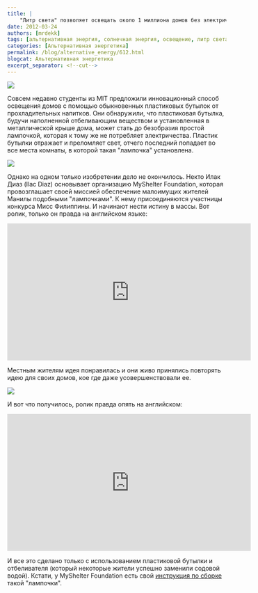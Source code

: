 ```yaml
---
title: |
    "Литр света" позволяет освещать около 1 миллиона домов без электричества!
date: 2012-03-24
authors: [mrdekk]
tags: [альтернативная энергия, солнечная энергия, освещение, литр света, лампа, пластиковые бутылки]
categories: [Альтернативная энергетика]
permalink: /blog/alternative_energy/612.html
blogcat: Альтернативная энергетика
excerpt_separator: <!--cut-->
---
```



![](http://itw66.ru/uploads/images/00/00/01/2012/03/24/106a95.png)


Совсем недавно студенты из MIT предложили инновационный способ освещения домов с помощью обыкновенных пластиковых бутылок от прохладительных напитков. Они обнаружили, что пластиковая бутылка, будучи наполненной отбеливающим веществом и установленная в металлической крыше дома, может стать до безобразия простой лампочкой, которая к тому же не потребляет электричества. Пластик бутылки отражает и преломляет свет, отчего последний попадает во все места комнаты, в которой такая "лампочка" установлена. 


<!--cut-->



![](http://itw66.ru/uploads/images/00/00/01/2012/03/24/a8586a.jpg)


Однако на одном только изобретении дело не окончилось. Некто Илак Диаз (Ilac Diaz) основывает организацию MyShelter Foundation, которая провозглашает своей миссией обеспечение малоимущих жителей Манилы подобными "лампочками". К нему присоединяются участницы конкурса Мисс Филиппины. И начинают нести истину в массы. Вот ролик, только он правда на английском языке:

<iframe width="560" height="315" src="https://www.youtube.com/embed/6zqf-a0i0-4" title="YouTube video player" frameborder="0" allow="accelerometer; autoplay; clipboard-write; encrypted-media; gyroscope; picture-in-picture; web-share" allowfullscreen></iframe>

Местным жителям идея понравилась и они живо принялись повторять идею для своих домов, кое где даже усовершенствовали ее.


![](http://itw66.ru/uploads/images/00/00/01/2012/03/24/b1e398.jpg)


И вот что получилось, ролик правда опять на английском:

<iframe width="560" height="315" src="https://www.youtube.com/embed/o-Fpsw_yYPg" title="YouTube video player" frameborder="0" allow="accelerometer; autoplay; clipboard-write; encrypted-media; gyroscope; picture-in-picture; web-share" allowfullscreen></iframe>

И все это сделано только с использованием пластиковой бутылки и отбеливателя (который некоторые жители успешно заменили содовой водой). Кстати, у MyShelter Foundation есть свой [инструкция по сборке](http://isanglitrongliwanag.org/wp/wp-content/docs/How-to-build-a-SOLAR-BOTTLE-BULB.zip) такой "лампочки".
